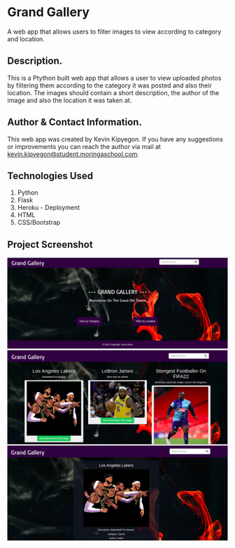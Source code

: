 # Grand Gallery

A web app that allows users to filter images to view according to category and location. 

## Description.
This is a Ptython built web app that allows a user to view uploaded photos by filtering them according to the category it was posted and also their location. The images should contain a short description, the author of the image and also the location it was taken at.

## Author & Contact Information.
This web app was created by Kevin Kipyegon. If you have any suggestions or improvements you can reach the author via mail at kevin.kipyegon@student.moringaschool.com.

## Technologies Used
1. Python
2. Flask
3. Heroku - Deployment
4. HTML
5. CSS/Bootstrap

## Project Screenshot
![Home](assets/galleryhome.png)
![Category](assets/gallerycategory.png)
![Singlepic](assets/gallerysinglepic.png)